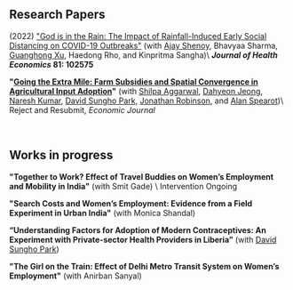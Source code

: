 
<h2> Research Papers </h2>

(2022) ["God is in the Rain: The Impact of Rainfall-Induced Early Social Distancing on COVID-19 Outbreaks"](https://www.sciencedirect.com/science/article/pii/S0167629621001600) (with [Ajay Shenoy](https://people.ucsc.edu/~azshenoy/), Bhavyaa Sharma, [Guanghong Xu](https://guanghongxu.github.io/), Haedong Rho, and Kinpritma Sangha)\\
**_Journal of Health Economics_ 81: 102575**



**"[Going the Extra Mile: Farm Subsidies and Spatial Convergence in Agricultural Input Adoption](/files/FISP.pdf)"** (with [Shilpa Aggarwal](https://aggarwalshilpa.wixsite.com/home), [Dahyeon Jeong](https://dahyeonjeong.com/), [Naresh Kumar](https://sites.google.com/ucsc.edu/nkumar/),  [David Sungho Park](https://dshpark.com/), [Jonathan Robinson](https://people.ucsc.edu/~jmrtwo/), and [Alan Spearot](https://people.ucsc.edu/~aspearot/))\\
Reject and Resubmit, _Economic Journal_ 

<br/>



<h2> Works in progress </h2>

**"Together to Work? Effect of Travel Buddies on Women’s Employment and Mobility in India"** (with Smit Gade) \\
Intervention Ongoing
<br/>

**"Search Costs and Women’s Employment: Evidence from a Field Experiment in Urban India"** (with Monica Shandal)

**“Understanding Factors for Adoption of Modern Contraceptives: An Experiment with Private-sector Health Providers in Liberia”** (with [David Sungho Park](https://dshpark.com/))

**"The Girl on the Train: Effect of Delhi Metro Transit System on Women’s Employment"** (with Anirban Sanyal)
<br/>

<br/>

<!-- Google tag (gtag.js) -->
<script async src="https://www.googletagmanager.com/gtag/js?id=G-6R03Z19W47"></script>
<script>
  window.dataLayer = window.dataLayer || [];
  function gtag(){dataLayer.push(arguments);}
  gtag('js', new Date());

  gtag('config', 'G-6R03Z19W47');
</script>